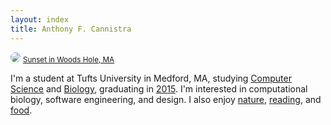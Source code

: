 ```yaml
---
layout: index
title: Anthony F. Cannistra
---
```


<img src="http://distilleryimage4.ak.instagram.com/df83409cf71b11e2b30422000aaa0585_7.jpg" style="border: 1px solid #; -webkit-border-radius: 13px; -moz-border-radius: 13px; border-radius: 13px;" />
<small><a href="http://instagram.com/madenottaken">Sunset in Woods Hole, MA</a><style>.ig-b- { display: inline-block; }
.ig-b- img { visibility: hidden; }
.ig-b-:hover { background-position: 0 -60px; } .ig-b-:active { background-position: 0 -120px; }
.ig-b-16 { width: 16px; height: 16px; background: url(//badges.instagram.com/static/images/ig-badge-sprite-16.png) no-repeat 0 0; }
@media only screen and (-webkit-min-device-pixel-ratio: 2), only screen and (min--moz-device-pixel-ratio: 2), only screen and (-o-min-device-pixel-ratio: 2 / 1), only screen and (min-device-pixel-ratio: 2), only screen and (min-resolution: 192dpi), only screen and (min-resolution: 2dppx) {
.ig-b-16 { background-image: url(//badges.instagram.com/static/images/ig-badge-sprite-16@2x.png); background-size: 60px 178px; } }</style>
<a href="http://instagram.com/madenottaken?ref=badge" style="float: right;" class="ig-b- ig-b-16"><img src="//badges.instagram.com/static/images/ig-badge-16.png" alt="Instagram" /></a></small>


I'm a student at Tufts University in Medford, MA, studying [Computer Science](http://www.cs.tufts.edu) and [Biology](http://ase.tufts.edu/biology), graduating in [2015](http://en.wikipedia.org/wiki/2015). I'm interested in computational biology, software engineering, and design. I also enjoy [nature](http://www.tuftsmountainclub.org), [reading](http://www.goodreads.com/tonycannistra), and [food](http://blog.anthonycannistra.com/tagged/food).